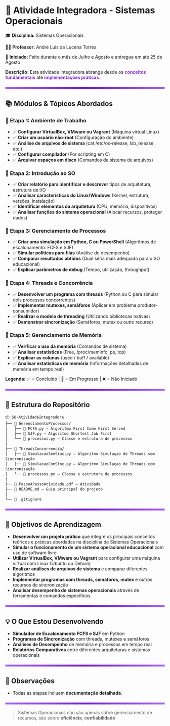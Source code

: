 # 🚀 Atividade Integradora - Sistemas Operacionais

🎓 **Disciplina:** Sistemas Operacionais

👨‍🏫 **Professor:** André Luís de Lucena Torres

📅 **Iniciado:** Feito durante o mês de Julho e Agosto e entregue em até 25 de Agosto


**Descrição:** Esta atividade integradora abrange desde os <span style="color: #8A2BE2;">**conceitos fundamentais**</span> até <span style="color: #8A2BE2;">**implementações práticas**.</span>

<img src="purple-divisor.svg" width="100%" height="6" alt="Divisor roxo">

## 📚 Módulos & Tópicos Abordados

### 🎯 **Etapa 1: Ambiente de Trabalho**
- ✅ **Configurar VirtualBox, VMware ou Vagrant** (Máquina virtual Linux)
- ✅ **Criar um usuário não-root** (Configuração do ambiente)
- ✅ **Análise de arquivos de sistema** (cat /etc/os-release, lsb_release, etc.)
- ✅ **Configurar compilador** (Por scripting em C)
- ✅ **Arquivar espaços em disco** (Comandos de sistema de arquivos)

### 🔧 **Etapa 2: Introdução ao SO**
- ✅ **Criar relatório para identificar e descrever** tipos de arquitetura, estrutura de I/O
- ✅ **Analisar características do Linux/Windows** (Kernel, estrutura, versões, instalação)
- ✅ **Identificar elementos da arquitetura** (CPU, memória, dispositivos)
- ✅ **Analisar funções do sistema operacional** (Alocar recursos, proteger dados)

### 🚀 **Etapa 3: Gerenciamento de Processos**
- ✅ **Criar uma simulação em Python, C ou PowerShell** (Algoritmos de escalonamento: FCFS e SJF)
- ✅ **Simular políticas para filas** (Análise de desempenho)
- ✅ **Comparar resultados obtidos** (Qual seria mais adequado para o SO educacional)
- ✅ **Explicar parâmetros de debug** (Tempo, utilização, throughput)

### 🧵 **Etapa 4: Threads e Concorrência**
- ✅ **Desenvolver um programa com threads** (Python ou C para simular dois processos concorrentes)
- ✅ **Implementar mutexes, semáforos** (Aplicar em problema produtor-consumidor)
- ✅ **Realizar o modelo de threading** (Utilizando bibliotecas nativas)
- ✅ **Demonstrar sincronização** (Semáforos, mutex ou outro recurso)

### 💾 **Etapa 5: Gerenciamento de Memória**
- ✅ **Verificar o uso da memória** (Comandos de sistema)
- ✅ **Analisar estatísticas** (Free, /proc/meminfo, ps, top)
- ✅ **Explicar as colunas** (used / buff / available)
- ✅ **Analisar estatísticas de memória** (Informações detalhadas de memória em tempo real)

**Legenda:**
 ✅ = Concluído | 🔄 = Em Progresso | ❌ = Não Iniciado

<img src="purple-divisor.svg" width="100%" height="6" alt="Divisor roxo">

## 📁 Estrutura do Repositório

```plaintext
📦 SO-AtividadeIntegradora
├── 📂 GerenciamentoProcessos/
│   ├── 🐍 FCFS.py – Algoritmo First Come First Served
│   ├── 🐍 SJF.py – Algoritmo Shortest Job First  
│   └── 🐍 processos.py – Classe e estrutura de processos
│    
├── 📂 ThreadsConcorrencia/
│   ├── 🐍 SimulacaoSemSinc.py – Algoritmo Simulaçao de Threads sem Sincronização
│   ├── 🐍 SimulacaoComSinc.py – Algoritmo Simulaçao de Threads com Sincronização
│   └── 🐍 processos.py – Classe e estrutura de processos
│    
├── 📄 PassoAPassoAtividade.pdf – Atividade
├── 📄 README.md – Guia principal do projeto
│
└── 📄 .gitignore
```

<img src="purple-divisor.svg" width="100%" height="6" alt="Divisor roxo">

## 🎯 Objetivos de Aprendizagem

- **Desenvolver um projeto prático** que integre os principais conceitos teóricos e práticas abordadas na disciplina de Sistemas Operacionais
- **Simular o funcionamento de um sistema operacional educacional** com uso de software livre
- **Utilizar VirtualBox, VMware ou Vagrant** para configurar uma máquina virtual com Linux (Ubuntu ou Debian)
- **Realizar análises de arquivos de sistema** e comparar diferentes algoritmos
- **Implementar programas com threads, semáforos, mutex** e outros recursos de sincronização
- **Analisar desempenho de sistemas operacionais** através de ferramentas e comandos específicos

<img src="purple-divisor.svg" width="100%" height="6" alt="Divisor roxo">

## 💡 O Que Estou Desenvolvendo

- **Simulador de Escalonamento FCFS e SJF** em Python
- **Programas de Sincronização** com threads, mutexes e semáforos
- **Análises de Desempenho** de memória e processos em tempo real
- **Relatórios Comparativos** entre diferentes arquiteturas e sistemas operacionais

<img src="purple-divisor.svg" width="100%" height="6" alt="Divisor roxo">

## 📌 Observações

- Todas as etapas incluem **documentação detalhada**.


<img src="purple-divisor.svg" width="100%" height="6" alt="Divisor roxo">

> Sistemas Operacionais não são apenas sobre gerenciamento de recursos, são sobre **eficiência**, **confiabilidade**
